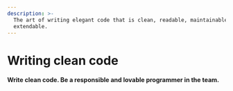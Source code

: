 ```yaml
---
description: >-
  The art of writing elegant code that is clean, readable, maintainable, and
  extendable.
---
```


# Writing clean code

#### Write clean code. Be a responsible and lovable programmer in the team.





